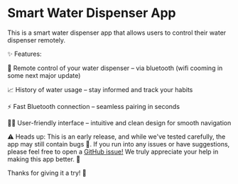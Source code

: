 # Smart Water Dispenser App
This is a smart water dispenser app that allows users to control their water dispenser remotely.


✨ Features:

📡 Remote control of your water dispenser – via bluetooth (wifi cooming in some next major update)

📈 History of water usage – stay informed and track your habits

⚡ Fast Bluetooth connection – seamless pairing in seconds

🧑‍💻 User-friendly interface – intuitive and clean design for smooth navigation



⚠️ Heads up:
This is an early release, and while we've tested carefully, the app may still contain bugs 🐞.
If you run into any issues or have suggestions, please feel free to open a [GitHub issue!](https://github.com/cltWilly/smartWaterDispenser/issues) We truly appreciate your help in making this app better. 🙏

Thanks for giving it a try! 💙
